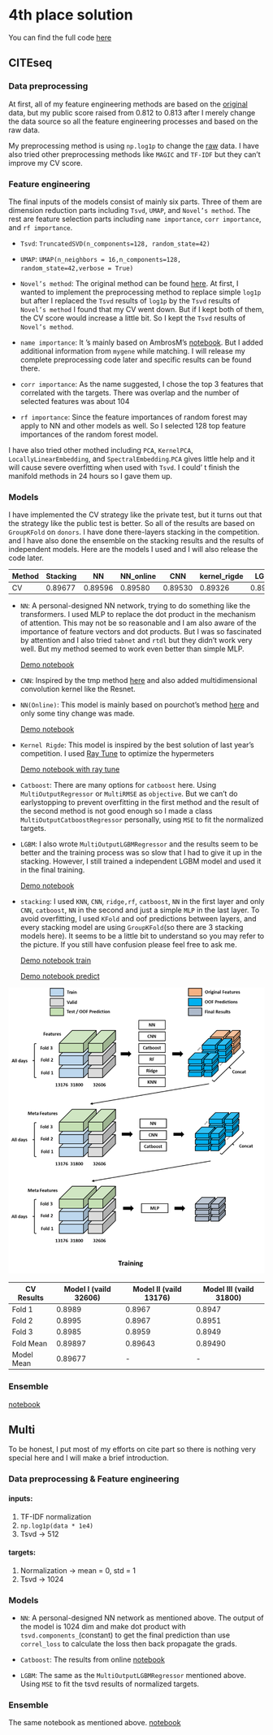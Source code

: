 
# 4th place solution

You can find the full code
[here](https://github.com/oliverwang15/4th-Place-Solution-for-Open-Problems-Multimodal-Single-Cell)

## CITEseq

### Data preprocessing

At first, all of my feature engineering methods are based on the
[original](https://www.kaggle.com/competitions/open-problems-multimodal/data)
data, but my public score raised from 0.812 to 0.813 after I merely
change the data source so all the feature engineering processes and
based on the raw data.

My preprocessing method is using `np.log1p` to change the
[raw](https://www.kaggle.com/competitions/open-problems-multimodal/discussion/359355)
data. I have also tried other preprocessing methods like `MAGIC` and
`TF-IDF` but they can’t improve my CV score.

### Feature engineering

The final inputs of the models consist of mainly six parts. Three of
them are dimension reduction parts including `Tsvd`, `UMAP`, and
`Novel’s method`. The rest are feature selection parts including
`name importance`, `corr importance`, and `rf importance`.

- `Tsvd`: `TruncatedSVD(n_components=128, random_state=42)`

- `UMAP`:
  `UMAP(n_neighbors = 16,n_components=128, random_state=42,verbose = True)`

- `Novel’s method`: The original method can be found
  [here](https://github.com/openproblems-bio/neurips2021_multimodal_topmethods/blob/dc7bd58dacbe804dcc7be047531d795b1b04741e/src/predict_modality/methods/novel/resources/helper_functions.py).
  At first, I wanted to implement the preprocessing method to replace
  simple `log1p` but after I replaced the `Tsvd` results of `log1p` by
  the `Tsvd` results of `Novel’s method` I found that my CV went down.
  But if I kept both of them, the CV score would increase a little bit.
  So I kept the `Tsvd` results of `Novel’s method`.

- `name importance`: It ’s mainly based on AmbrosM’s
  [notebook](https://www.kaggle.com/code/ambrosm/msci-eda-which-makes-sense/notebook#Name-matching).
  But I added additional information from `mygene` while matching. I
  will release my complete preprocessing code later and specific results
  can be found there.

- `corr importance`: As the name suggested, I chose the top 3 features
  that correlated with the targets. There was overlap and the number of
  selected features was about 104

- `rf importance`: Since the feature importances of random forest may
  apply to NN and other models as well. So I selected 128 top feature
  importances of the random forest model.

I have also tried other mothed including `PCA`, `KernelPCA`,
`LocallyLinearEmbedding`, and `SpectralEmbedding`.`PCA` gives little
help and it will cause severe overfitting when used with `Tsvd`. I
could’ t finish the manifold methods in 24 hours so I gave them up.

### Models

I have implemented the CV strategy like the private test, but it turns
out that the strategy like the public test is better. So all of the
results are based on `GroupKFold` on `donors`. I have done there-layers
stacking in the competition. and I have also done the ensemble on the
stacking results and the results of independent models. Here are the
models I used and I will also release the code later.

| Method | Stacking | NN      | NN_online | CNN     | kernel_rigde | LGBM    | Catboost |
|--------|----------|---------|-----------|---------|--------------|---------|----------|
| CV     | 0.89677  | 0.89596 | 0.89580   | 0.89530 | 0.89326      | 0.89270 | 0.89100  |

- `NN`: A personal-designed NN network, trying to do something like the
  transformers. I used MLP to replace the dot product in the mechanism
  of attention. This may not be so reasonable and I am also aware of the
  importance of feature vectors and dot products. But I was so
  fascinated by attention and I also tried `tabnet` and `rtdl` but they
  didn’t work very well. But my method seemed to work even better than
  simple MLP.

  [Demo
  notebook](https://www.kaggle.com/oliverwang15/4th-solution-cite-nn)

- `CNN`: Inspired by the tmp method
  [here](https://www.kaggle.com/competitions/lish-moa/discussion/202256)
  and also added multidimensional convolution kernel like the Resnet.

- `NN(Online)`: This model is mainly based on pourchot’s method
  [here](https://www.kaggle.com/code/pourchot/all-in-one-citeseq-multiome-with-keras)
  and only some tiny change was made.

  [Demo
  notebook](https://www.kaggle.com/code/oliverwang15/4th-solution-cite-online-nn)

- `Kernel Rigde`: This model is inspired by the best solution of last
  year’s competition. I used [Ray
  Tune](https://docs.ray.io/en/master/tune/index.html) to optimize the
  hypermeters

  [Demo notebook with ray
  tune](https://www.kaggle.com/code/oliverwang15/4th-solution-ray-tune-krr)

- `Catboost`: There are many options for `catboost` here. Using
  `MultiOutputRegressor` or `MultiRMSE` as `objective`. But we can’t do
  earlystopping to prevent overfitting in the first method and the
  result of the second method is not good enough so I made a class
  `MultiOutputCatboostRegressor` personally, using `MSE` to fit the
  normalized targets.

- `LGBM`: I also wrote `MultiOutputLGBMRegressor` and the results seem
  to be better and the training process was so slow that I had to give
  it up in the stacking. However, I still trained a independent LGBM
  model and used it in the final training.

  [Demo
  notebook](https://www.kaggle.com/code/oliverwang15/4th-solution-cite-multioutputlgbm)

- `stacking`: I used `KNN`, `CNN`, `ridge,rf`, `catboost`, `NN` in the
  first layer and only `CNN`, `catboost`, `NN` in the second and just a
  simple `MLP` in the last layer. To avoid overfitting, I used `KFold`
  and oof predictions between layers, and every stacking model are using
  `GroupKFold`(so there are 3 stacking models here). It seems to be a
  little bit to understand so you may refer to the picture. If you still
  have confusion please feel free to ask me.

  [Demo notebook
  train](https://www.kaggle.com/code/oliverwang15/4th-solution-cite-stacking-train)

  [Demo notebook
  predict](https://www.kaggle.com/code/oliverwang15/4th-solution-cite-stacking-predict)

![](images/inbox_2641164_2dedb86bf1f9498fb9da9232da1e579a_Stacking%20Training.png)

| CV Results | Model Ⅰ (vaild 32606) | Model Ⅱ (vaild 13176) | Model Ⅲ (vaild 31800) |
|------------|-----------------------|-----------------------|-----------------------|
| Fold 1     | 0.8989                | 0.8967                | 0.8947                |
| Fold 2     | 0.8995                | 0.8967                | 0.8951                |
| Fold 3     | 0.8985                | 0.8959                | 0.8949                |
| Fold Mean  | 0.89897               | 0.89643               | 0.89490               |
| Model Mean | 0.89677               | \-                    | \-                    |

### Ensemble

[notebook](https://www.kaggle.com/code/oliverwang15/4th-solution-ensemble/notebook)

## Multi

To be honest, I put most of my efforts on cite part so there is nothing
very special here and I will make a brief introduction.

### Data preprocessing & Feature engineering

#### inputs:

1.  TF-IDF normalization
2.  `np.log1p(data * 1e4)`
3.  Tsvd -\> 512

#### targets:

1.  Normalization -\> mean = 0, std = 1
2.  Tsvd -\> 1024

### Models

- `NN`: A personal-designed NN network as mentioned above. The output of
  the model is 1024 dim and make dot product with
  `tsvd.components_`(constant) to get the final prediction than use
  `correl_loss` to calculate the loss then back propagate the grads.

- `Catboost`: The results from online
  [notebook](https://www.kaggle.com/code/xiafire/lb-t15-msci-multiome-catboostregressor)

- `LGBM`: The same as the `MultiOutputLGBMRegressor` mentioned above.
  Using `MSE` to fit the tsvd results of normalized targets.

### Ensemble

The same notebook as mentioned above.
[notebook](https://www.kaggle.com/code/oliverwang15/4th-solution-ensemble/notebook)
